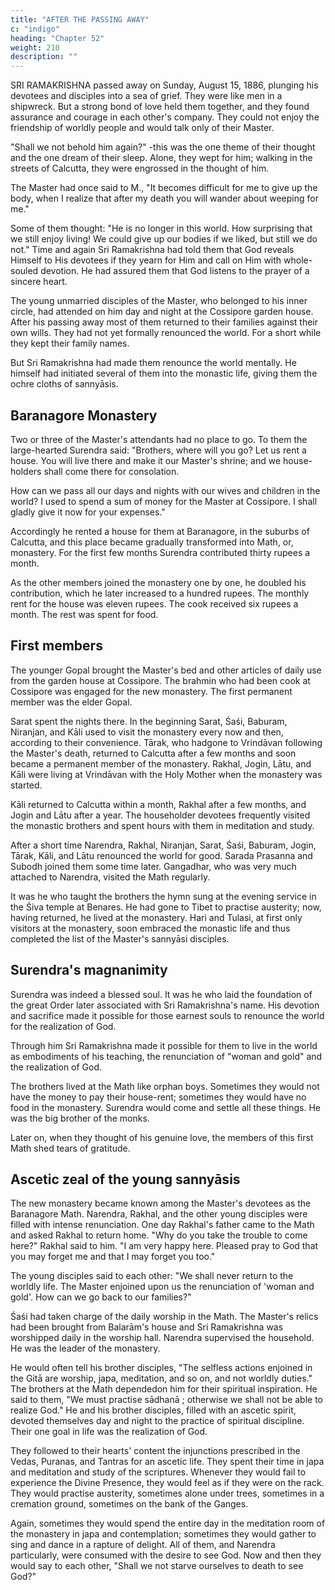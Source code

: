 ```yaml
---
title: "AFTER THE PASSING AWAY"
c: "indigo"
heading: "Chapter 52"
weight: 210
description: ""
---
```




SRI RAMAKRISHNA passed away on Sunday, August 15, 1886, plunging his devotees and disciples into a sea of grief. They were like men in a shipwreck. But a strong bond of love held them together, and they found assurance and courage in each other's company. They could not enjoy the friendship of worldly people and would talk only of
their Master.

"Shall we not behold him again?" -this was the one theme of their thought and the one dream of their sleep. Alone, they wept for him; walking in the streets of
Calcutta, they were engrossed in the thought of him. 

The Master had once said to M., "It becomes difficult for me to give up the body, when I realize that after my death you will
wander about weeping for me." 

Some of them thought: "He is no longer in this world. How surprising that we still enjoy living! We could give up our bodies if we liked, but still
we do not." Time and again Sri Ramakrishna had told them that God reveals Himself to
His devotees if they yearn for Him and call on Him with whole-souled devotion. He had
assured them that God listens to the prayer of a sincere heart.

The young unmarried disciples of the Master, who belonged to his inner circle, had attended on him day and night at the Cossipore garden house. After his passing away
most of them returned to their families against their own wills. They had not yet formally
renounced the world. For a short while they kept their family names. 

But Sri Ramakrishna had made them renounce the world mentally. He himself had initiated
several of them into the monastic life, giving them the ochre cloths of sannyāsis.

## Baranagore Monastery

Two or three of the Master's attendants had no place to go. To them the large-hearted Surendra said: "Brothers, where will you go? Let us rent a house. You will live there and make it our Master's shrine; and we house-holders shall come there for consolation. 

How can we pass all our days and nights with our wives and children in the world? I used to  spend a sum of money for the Master at Cossipore. I shall gladly give it now for your
expenses." 

Accordingly he rented a house for them at Baranagore, in the suburbs of Calcutta, and this place became gradually transformed into Math, or, monastery.
For the first few months Surendra contributed thirty rupees a month. 

As the other members joined the monastery one by one, he doubled his contribution, which he later increased to a hundred rupees. The monthly rent for the house was eleven rupees. The cook received six rupees a month. The rest was spent for food.


## First members

The younger Gopal brought the Master's bed and other articles of daily use from the garden house at Cossipore. The brahmin who had been cook at Cossipore was engaged
for the new monastery. The first permanent member was the elder Gopal. 

Sarat spent the nights there. In the beginning Sarat, Śaśi, Baburam, Niranjan, and Kāli used to visit the monastery every now and then, according to their convenience. Tārak, who hadgone to Vrindāvan following the Master's death, returned to Calcutta after a few months and soon became a permanent member of the monastery. Rakhal, Jogin, Lātu, and Kāli
were living at Vrindāvan with the Holy Mother when the monastery was started. 

Kāli returned to Calcutta within a month, Rakhal after a few months, and Jogin and Lātu after a year. The householder devotees frequently visited the monastic brothers and
spent hours with them in meditation and study. 

After a short time Narendra, Rakhal, Niranjan, Sarat, Śaśi, Baburam, Jogin, Tārak, Kāli, and Lātu renounced the world for good. Sarada Prasanna and Subodh joined them some
time later. Gangadhar, who was very much attached to Narendra, visited the Math regularly. 

It was he who taught the brothers the hymn sung at the evening service in the Śiva temple at Benares. He had gone to Tibet to practise austerity; now, having
returned, he lived at the monastery. Hari and Tulasi, at first only visitors at the
monastery, soon embraced the monastic life and thus completed the list of the Master's
sannyāsi disciples.

## Surendra's magnanimity

Surendra was indeed a blessed soul. It was he who laid the foundation of the great Order later associated with Sri Ramakrishna's name. His devotion and sacrifice made it
possible for those earnest souls to renounce the world for the realization of God.

Through him Sri Ramakrishna made it possible for them to live in the world as embodiments of his teaching, the renunciation of "woman and gold" and the realization of God.

The brothers lived at the Math like orphan boys. Sometimes they would not have the money to pay their house-rent; sometimes they would have no food in the monastery.
Surendra would come and settle all these things. He was the big brother of the monks.

Later on, when they thought of his genuine love, the members of this first Math shed tears of gratitude.

## Ascetic zeal of the young sannyāsis

The new monastery became known among the Master's devotees as the Baranagore Math. Narendra, Rakhal, and the other young disciples were filled with intense
renunciation. One day Rakhal's father came to the Math and asked Rakhal to return home. "Why do you take the trouble to come here?" Rakhal said to him. "I am very
happy here. Pleased pray to God that you may forget me and that I may forget you too."

The young disciples said to each other: "We shall never return to the worldly life. The Master enjoined upon us the renunciation of 'woman and gold'. How can we go back to
our families?"

Śaśi had taken charge of the daily worship in the Math. The Master's relics had been brought from Balarām's house and Sri Ramakrishna was worshipped daily in the worship
hall. Narendra supervised the household. He was the leader of the monastery. 

He would often tell his brother disciples, "The selfless actions enjoined in the Gitā are worship,
japa, meditation, and so on, and not worldly duties." The brothers at the Math dependedon him for their spiritual inspiration. He said to them, "We must practise
sādhanā ;
otherwise we shall not be able to realize God."
He and his brother disciples, filled with an ascetic spirit, devoted themselves day and
night to the practice of spiritual discipline. Their one goal in life was the realization of
God. 

They followed to their hearts' content the injunctions prescribed in the Vedas, Puranas, and Tantras for an ascetic life. They spent their time in japa and meditation and
study of the scriptures. Whenever they would fail to experience the Divine Presence, they would feel as if they were on the rack. They would practise austerity, sometimes
alone under trees, sometimes in a cremation ground, sometimes on the bank of the Ganges.

Again, sometimes they would spend the entire day in the meditation room of the monastery in japa and contemplation; sometimes they would gather to sing and
dance in a rapture of delight. All of them, and Narendra particularly, were consumed
with the desire to see God. Now and then they would say to each other, "Shall we not
starve ourselves to death to see God?"
